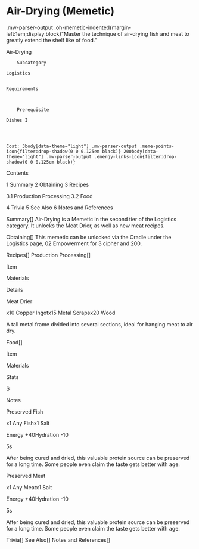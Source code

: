 # Air-Drying (Memetic)

.mw-parser-output .oh-memetic-indented{margin-left:1em;display:block}"Master the technique of air-drying fish and meat to greatly extend the shelf like of food."

Air-Drying


	
		
		
	
	



	
		Subcategory
	
	Logistics


	Requirements


	
		Prerequisite
	
	Dishes I



	
	Cost: 3body[data-theme="light"] .mw-parser-output .meme-points-icon{filter:drop-shadow(0 0 0.125em black)} 200body[data-theme="light"] .mw-parser-output .energy-links-icon{filter:drop-shadow(0 0 0.125em black)}





Contents

1 Summary
2 Obtaining
3 Recipes

3.1 Production Processing
3.2 Food


4 Trivia
5 See Also
6 Notes and References



Summary[]
Air-Drying is a Memetic in the second tier of the Logistics category. It unlocks the Meat Drier, as well as new meat recipes.

Obtaining[]
This memetic can be unlocked via the Cradle under the Logistics page, 02 Empowerment for 3 cipher and  200.

Recipes[]
Production Processing[]


Item

Materials

Details


Meat Drier

x10 Copper Ingotx15 Metal Scrapsx20 Wood

A tall metal frame divided into several sections, ideal for hanging meat to air dry.


Food[]


Item

Materials

Stats

S

Notes


Preserved Fish

x1 Any Fishx1 Salt

Energy +40Hydration -10

5s

After being cured and dried, this valuable protein source can be preserved for a long time. Some people even claim the taste gets better with age.


Preserved Meat

x1 Any Meatx1 Salt

Energy +40Hydration -10

5s

After being cured and dried, this valuable protein source can be preserved for a long time. Some people even claim the taste gets better with age.

Trivia[]
See Also[]
Notes and References[]
